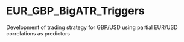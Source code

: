 # EUR_GBP_BigATR_Triggers
Development of trading strategy for GBP/USD using partial EUR/USD correlations as predictors
